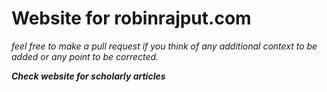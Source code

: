 # Website for robinrajput.com
_feel free to make a pull request if you think of any additional context to be added or any point to be corrected._

_**Check website for scholarly articles**_